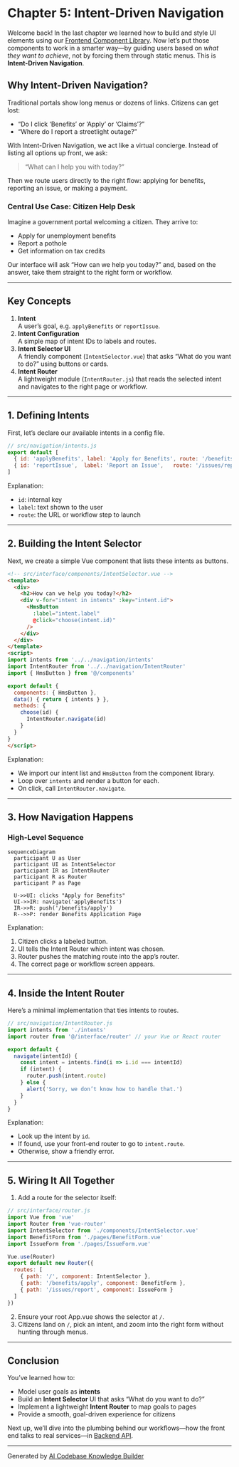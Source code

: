 # Chapter 5: Intent-Driven Navigation

Welcome back! In the last chapter we learned how to build and style UI elements using our [Frontend Component Library](04_frontend_component_library_.md). Now let’s put those components to work in a smarter way—by guiding users based on _what they want to achieve_, not by forcing them through static menus. This is **Intent-Driven Navigation**.

## Why Intent-Driven Navigation?

Traditional portals show long menus or dozens of links. Citizens can get lost:

- “Do I click ‘Benefits’ or ‘Apply’ or ‘Claims’?”
- “Where do I report a streetlight outage?”

With Intent-Driven Navigation, we act like a virtual concierge. Instead of listing all options up front, we ask:

> “What can I help you with today?”

Then we route users directly to the right flow: applying for benefits, reporting an issue, or making a payment.

### Central Use Case: Citizen Help Desk

Imagine a government portal welcoming a citizen. They arrive to:

- Apply for unemployment benefits  
- Report a pothole  
- Get information on tax credits  

Our interface will ask “How can we help you today?” and, based on the answer, take them straight to the right form or workflow.

---

## Key Concepts

1. **Intent**  
   A user’s goal, e.g. `applyBenefits` or `reportIssue`.  
2. **Intent Configuration**  
   A simple map of intent IDs to labels and routes.  
3. **Intent Selector UI**  
   A friendly component (`IntentSelector.vue`) that asks “What do you want to do?” using buttons or cards.  
4. **Intent Router**  
   A lightweight module (`IntentRouter.js`) that reads the selected intent and navigates to the right page or workflow.

---

## 1. Defining Intents

First, let’s declare our available intents in a config file.

```js
// src/navigation/intents.js
export default [
  { id: 'applyBenefits', label: 'Apply for Benefits', route: '/benefits/apply' },
  { id: 'reportIssue',  label: 'Report an Issue',   route: '/issues/report'  }
]
```
Explanation:
- `id`: internal key  
- `label`: text shown to the user  
- `route`: the URL or workflow step to launch  

---

## 2. Building the Intent Selector

Next, we create a simple Vue component that lists these intents as buttons.

```html
<!-- src/interface/components/IntentSelector.vue -->
<template>
  <div>
    <h2>How can we help you today?</h2>
    <div v-for="intent in intents" :key="intent.id">
      <HmsButton
        :label="intent.label"
        @click="choose(intent.id)"
      />
    </div>
  </div>
</template>
<script>
import intents from '../../navigation/intents'
import IntentRouter from '../../navigation/IntentRouter'
import { HmsButton } from '@/components'

export default {
  components: { HmsButton },
  data() { return { intents } },
  methods: {
    choose(id) {
      IntentRouter.navigate(id)
    }
  }
}
</script>
```
Explanation:
- We import our intent list and `HmsButton` from the component library.  
- Loop over `intents` and render a button for each.  
- On click, call `IntentRouter.navigate`.

---

## 3. How Navigation Happens

### High-Level Sequence

```mermaid
sequenceDiagram
  participant U as User
  participant UI as IntentSelector
  participant IR as IntentRouter
  participant R as Router
  participant P as Page

  U->>UI: clicks "Apply for Benefits"
  UI->>IR: navigate('applyBenefits')
  IR->>R: push('/benefits/apply')
  R-->>P: render Benefits Application Page
```
Explanation:
1. Citizen clicks a labeled button.  
2. UI tells the Intent Router which intent was chosen.  
3. Router pushes the matching route into the app’s router.  
4. The correct page or workflow screen appears.

---

## 4. Inside the Intent Router

Here’s a minimal implementation that ties intents to routes.

```js
// src/navigation/IntentRouter.js
import intents from './intents'
import router from '@/interface/router' // your Vue or React router

export default {
  navigate(intentId) {
    const intent = intents.find(i => i.id === intentId)
    if (intent) {
      router.push(intent.route)
    } else {
      alert('Sorry, we don’t know how to handle that.')
    }
  }
}
```
Explanation:
- Look up the intent by `id`.  
- If found, use your front-end router to go to `intent.route`.  
- Otherwise, show a friendly error.

---

## 5. Wiring It All Together

1. Add a route for the selector itself:

```js
// src/interface/router.js
import Vue from 'vue'
import Router from 'vue-router'
import IntentSelector from './components/IntentSelector.vue'
import BenefitForm from './pages/BenefitForm.vue'
import IssueForm from './pages/IssueForm.vue'

Vue.use(Router)
export default new Router({
  routes: [
    { path: '/', component: IntentSelector },
    { path: '/benefits/apply', component: BenefitForm },
    { path: '/issues/report', component: IssueForm }
  ]
})
```

2. Ensure your root App.vue shows the selector at `/`.  
3. Citizens land on `/`, pick an intent, and zoom into the right form without hunting through menus.

---

## Conclusion

You’ve learned how to:

- Model user goals as **intents**  
- Build an **Intent Selector** UI that asks “What do you want to do?”  
- Implement a lightweight **Intent Router** to map goals to pages  
- Provide a smooth, goal-driven experience for citizens

Next up, we’ll dive into the plumbing behind our workflows—how the front end talks to real services—in [Backend API](06_backend_api_.md).

---

Generated by [AI Codebase Knowledge Builder](https://github.com/The-Pocket/Tutorial-Codebase-Knowledge)